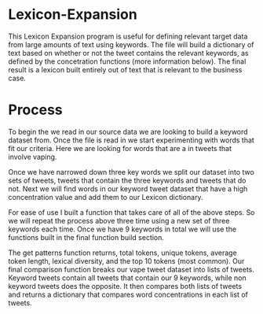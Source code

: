 # Lexicon-Expansion


This Lexicon Expansion program is useful for defining relevant target data from large amounts of text using keywords. The file will build a dictionary of text based on whether or not the tweet contains the relevant keywords, as defined by the concetration functions (more information below). The final result is a lexicon built entirely out of text that is relevant to the business case.

# Process

To begin the we read in our source data we are looking to build a keyword dataset from. Once the file is read in we start experimenting with words that fit our criteria. Here we are looking for words that are a in tweets that involve vaping.

Once we have narrowed down three key words we split our dataset into two sets of tweets, tweets that contain the three keywords and tweets that do not. Next we will find words in our keyword tweet dataset that have a high concentration value and add them to our Lexicon dictionary.

For ease of use I built a function that takes care of all of the above steps. So we will repeat the process above three time using a new set of three keywords each time. Once we have 9 keywords in total we will use the functions built in the final function build section.

The get patterns function returns, total tokens, unique tokens, average token length, lexical diversity, and the top 10 tokens (most common). Our final comparison function breaks our vape tweet dataset into lists of tweets. Keyword tweets contain all tweets that contain our 9 keywords, while non keyword tweets does the opposite. It then compares both lists of tweets and returns a dictionary that compares word concentrations in each list of tweets.


